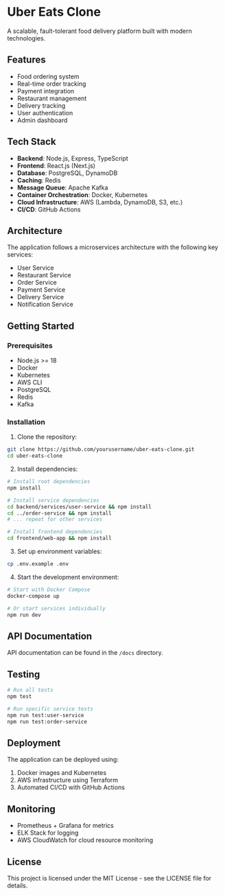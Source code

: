 # Uber Eats Clone

A scalable, fault-tolerant food delivery platform built with modern technologies.

## Features

- Food ordering system
- Real-time order tracking
- Payment integration
- Restaurant management
- Delivery tracking
- User authentication
- Admin dashboard

## Tech Stack

- **Backend**: Node.js, Express, TypeScript
- **Frontend**: React.js (Next.js)
- **Database**: PostgreSQL, DynamoDB
- **Caching**: Redis
- **Message Queue**: Apache Kafka
- **Container Orchestration**: Docker, Kubernetes
- **Cloud Infrastructure**: AWS (Lambda, DynamoDB, S3, etc.)
- **CI/CD**: GitHub Actions

## Architecture

The application follows a microservices architecture with the following key services:

- User Service
- Restaurant Service
- Order Service
- Payment Service
- Delivery Service
- Notification Service

## Getting Started

### Prerequisites

- Node.js >= 18
- Docker
- Kubernetes
- AWS CLI
- PostgreSQL
- Redis
- Kafka

### Installation

1. Clone the repository:

```bash
git clone https://github.com/yourusername/uber-eats-clone.git
cd uber-eats-clone
```

2. Install dependencies:

```bash
# Install root dependencies
npm install

# Install service dependencies
cd backend/services/user-service && npm install
cd ../order-service && npm install
# ... repeat for other services

# Install frontend dependencies
cd frontend/web-app && npm install
```

3. Set up environment variables:

```bash
cp .env.example .env
```

4. Start the development environment:

```bash
# Start with Docker Compose
docker-compose up

# Or start services individually
npm run dev
```

## API Documentation

API documentation can be found in the `/docs` directory.

## Testing

```bash
# Run all tests
npm test

# Run specific service tests
npm run test:user-service
npm run test:order-service
```

## Deployment

The application can be deployed using:

1. Docker images and Kubernetes
2. AWS infrastructure using Terraform
3. Automated CI/CD with GitHub Actions

## Monitoring

- Prometheus + Grafana for metrics
- ELK Stack for logging
- AWS CloudWatch for cloud resource monitoring

## License

This project is licensed under the MIT License - see the LICENSE file for details.
